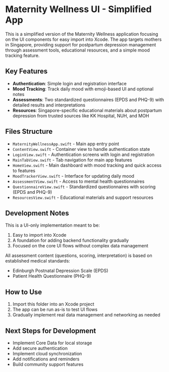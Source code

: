 # Maternity Wellness UI - Simplified App

This is a simplified version of the Maternity Wellness application focusing on the UI components for easy import into Xcode. The app targets mothers in Singapore, providing support for postpartum depression management through assessment tools, educational resources, and a simple mood tracking feature.

## Key Features

- **Authentication**: Simple login and registration interface
- **Mood Tracking**: Track daily mood with emoji-based UI and optional notes
- **Assessments**: Two standardized questionnaires (EPDS and PHQ-9) with detailed results and interpretations
- **Resources**: Singapore-specific educational materials about postpartum depression from trusted sources like KK Hospital, NUH, and MOH

## Files Structure

- `MaternityWellnessApp.swift` - Main app entry point
- `ContentView.swift` - Container view to handle authentication state
- `LoginView.swift` - Authentication screens with login and registration
- `MainTabView.swift` - Tab navigation for main app features
- `HomeView.swift` - Main dashboard with mood tracking and quick access to features
- `MoodTrackerView.swift` - Interface for updating daily mood
- `AssessmentView.swift` - Access to mental health questionnaires
- `QuestionnaireView.swift` - Standardized questionnaires with scoring (EPDS and PHQ-9)
- `ResourcesView.swift` - Educational materials and support resources

## Development Notes

This is a UI-only implementation meant to be:
1. Easy to import into Xcode
2. A foundation for adding backend functionality gradually
3. Focused on the core UI flows without complex data management

All assessment content (questions, scoring, interpretation) is based on established medical standards:
- Edinburgh Postnatal Depression Scale (EPDS) 
- Patient Health Questionnaire (PHQ-9)

## How to Use

1. Import this folder into an Xcode project
2. The app can be run as-is to test UI flows
3. Gradually implement real data management and networking as needed

## Next Steps for Development

- Implement Core Data for local storage
- Add secure authentication
- Implement cloud synchronization
- Add notifications and reminders
- Build community support features
